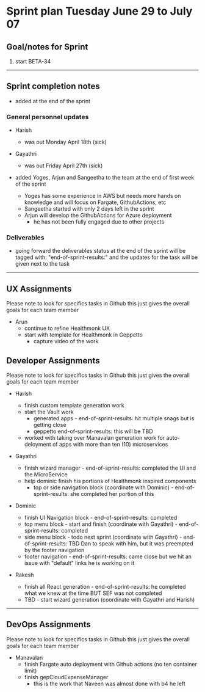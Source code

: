 # Sprint plan Tuesday June 29 to July 07

## Goal/notes for Sprint

1. start BETA-34

---

## Sprint completion notes

- added at the end of the sprint

### General personnel updates

- Harish
  - was out Monday April 18th (sick)
- Gayathri
  - was out Friday April 27th (sick)

- added Yoges, Arjun and Sangeetha to the team at the end of first week of the sprint
  - Yoges has some experience in AWS but needs more hands on knowledge and will focus on Fargate, GithubActions, etc
  - Sangeetha started with only 2 days left in the sprint
  - Arjun will develop the GithubActions for Azure deployment
    - he has not been fully engaged due to other projects

### Deliverables

- going forward the deliverables status at the end of the sprint will be tagged with: "end-of-sprint-results:" and the updates for the task will be given next to the task

---

## UX Assignments

Please note to look for specifics tasks in Github this just gives the overall goals for each team member

- Arun
  - continue to refine Healthmonk UX
  - start with template for Healthmonk in Geppetto
    - capture video of the work

## Developer Assignments

Please note to look for specifics tasks in Github this just gives the overall goals for each team member

- Harish
  - finish custom template generation work
  - start the Vault work
    - generated apps - end-of-sprint-results: hit multiple snags but is getting close
    - geppetto end-of-sprint-results: this will be TBD
  - worked with taking over Manavalan generation work for auto-deloyment of apps with more than ten (10) microservices

- Gayathri
  - finish wizard manager - end-of-sprint-results: completed the UI and the MicroService
  - help dominic finish his portions of Healthmonk inspired components
    - top or side navigation block (coordinate with Dominic) - end-of-sprint-results: she completed her portion of this

- Dominic
  - finish UI Navigation block - end-of-sprint-results: completed
  - top menu block - start and finish (coordinate with Gayathri) - end-of-sprint-results: completed
  - side menu block - todo next sprint (coordinate with Gayathri) - end-of-sprint-results: TBD Dan to speak with him, but it was preempted by the footer navigation
  - footer navigation - end-of-sprint-results: came close but we hit an issue with "default" links he is working on it

- Rakesh
  - finish all React generation - end-of-sprint-results: he completed what we knew at the time BUT SEF was not completed
  - TBD - start wizard generation (coordinate with Gayathri and Harish)

---

## DevOps Assignments

Please note to look for specifics tasks in Github this just gives the overall goals for each team member

- Manavalan
  - finish Fargate auto deployment with Github actions (no ten container limit)
  - finish gepCloudExpenseManager
    - this is the work that Naveen was almost done with b4 he left